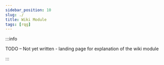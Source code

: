 ```yaml
---
sidebar_position: 10
slug: ./
title: Wiki Module
tags: [rqg]
---
```


:::info

TODO – Not yet written - landing page for explanation of the wiki module

:::
